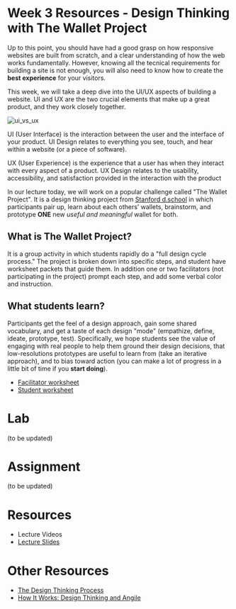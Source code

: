# Week 3 Resources -  Design Thinking with The Wallet Project
Up to this point, you should have had a good grasp on how responsive websites are built from scratch, and a clear understanding of how the web works fundamentally. However, knowing all the tecnical requirements for building a site is not enough, you will also need to know how to create the **best experience** for your visitors.

This week, we will take a deep dive into the UI/UX aspects of building a website. UI and UX are the two crucial elements that make up a great product, and they work closely together. 

<img src="https://i.imgur.com/OF5lcYU.jpg" alt="ui_vs_ux">

UI (User Interface) is the interaction between the user and the interface of your product. UI Design relates to everything you see, touch, and hear within a website (or a piece of software). 

UX (User Experience) is the experience that a user has when they interact with every aspect of a product. UX Design relates to the usability, accessibility, and satisfaction provided in the interaction with the product

In our lecture today, we will work on a popular challenge called "The Wallet Project". It is a design thinking project from [Stanford d.school](https://dschool-old.stanford.edu/groups/designresources/wiki/4dbb2/the_wallet_project.html) in which participants pair up, learn about each others’ wallets, brainstorm, and prototype **ONE** new *useful and meaningful* wallet for both. 

## What is **The Wallet Project**?

It is a group activity in which students rapidly do a "full design cycle process." The project is broken down into specific steps, and student have worksheet packets that guide them. In addition one or two facilitators (not participating in the project) prompt each step, and add some verbal color and instruction.

## What students learn?

Participants get the feel of a design approach, gain some shared vocabulary, and get a taste of each design "mode" (empathize, define, ideate, prototype, test). Specifically, we hope students see the value of engaging with real people to help them ground their design decisions, that low-resolutions prototypes are useful to learn from (take an iterative approach), and to bias toward action (you can make a lot of progress in a little bit of time if you **start doing**).

* [Facilitator worksheet](https://drive.google.com/file/d/1wOb0Bp3MT3WeUE0dZP4tdVeoqtOFNXoT/view)
* [Student worksheet](https://drive.google.com/open?id=1lxNaKZnAUrh4R7zYOvfmZsJz8wwAAIXp)

# Lab
(to be updated)

# Assignment
(to be updated)

# Resources 
- Lecture Videos
- [Lecture Slides](https://www.beautiful.ai/deck/-LBVL0D5wkCgsXXp2tK5/Design-Thinking)

# Other Resources
* [The Design Thinking Process](https://www.youtube.com/watch?v=_r0VX-aU_T8)
* [How It Works: Design Thinking and Angile](https://www.youtube.com/watch?v=pXtN4y3O35M)